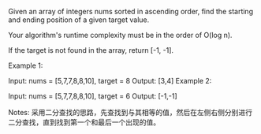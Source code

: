 Given an array of integers nums sorted in ascending order, find the starting and ending position of a given target value.

Your algorithm's runtime complexity must be in the order of O(log n).

If the target is not found in the array, return [-1, -1].

Example 1:

Input: nums = [5,7,7,8,8,10], target = 8
Output: [3,4]
Example 2:

Input: nums = [5,7,7,8,8,10], target = 6
Output: [-1,-1]


Notes:
采用二分查找的思路，先查找到与其相等的值，然后在左侧右侧分别进行二分查找，直到找到第一个和最后一个出现的值。
